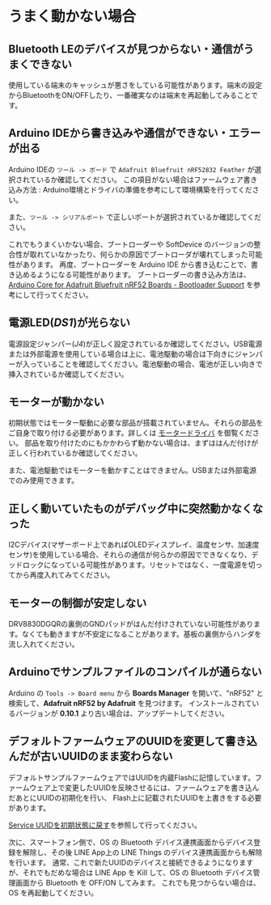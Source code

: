 # うまく動かない場合
## Bluetooth LEのデバイスが見つからない・通信がうまくできない
使用している端末のキャッシュが悪さをしている可能性があります。端末の設定からBluetoothをON/OFFしたり、一番確実なのは端末を再起動してみることです。

## Arduino IDEから書き込みや通信ができない・エラーが出る
Arduino IDEの `ツール -> ボード` で `Adafruit Bluefruit nRF52832 Feather` が選択されているか確認してください。
この項目がない場合はファームウェア書き込み方法 : Arduino環境とドライバの準備を参考にして環境構築を行ってください。

また、`ツール -> シリアルポート` で正しいポートが選択されているか確認してください。

これでもうまくいかない場合、ブートローダーや SoftDevice のバージョンの整合性が取れていなかったり、何らかの原因でブートローダが壊れてしまった可能性があります。
再度、ブートローダーを Arduino IDE から書き込むことで、書き込めるようになる可能性があります。
ブートローダーの書き込み方法は、[Arduino Core for Adafruit Bluefruit nRF52 Boards - Bootloader Support](https://github.com/adafruit/Adafruit_nRF52_Arduino/#bootloader-support) を参考にして行ってください。

## 電源LED(*DS1*)が光らない
電源設定ジャンパー(*J4*)が正しく設定されているか確認してください。USB電源または外部電源を使用している場合は上に、電池駆動の場合は下向きにジャンパーが入っていることを確認してください。電池駆動の場合、電池が正しい向きで挿入されているか確認してください。

## モーターが動かない
初期状態ではモーター駆動に必要な部品が搭載されていません。それらの部品をご自身で取り付ける必要があります。詳しくは [モータードライバ](#モータードライバ) を御覧ください。
部品を取り付けたのにもかかわらず動かない場合は、まずははんだ付けが正しく行われているか確認してください。

また、電池駆動ではモーターを動かすことはできません。USBまたは外部電源でのみ使用できます。

## 正しく動いていたものがデバッグ中に突然動かなくなった
I2Cデバイス(マザーボード上であればOLEDディスプレイ、温度センサ、加速度センサ)を使用している場合、それらの通信が何らかの原因でできなくなり、デッドロックになっている可能性があります。リセットではなく、一度電源を切ってから再度入れてみてください。

## モーターの制御が安定しない
DRV8830DGQRの裏側のGNDパッドがはんだ付けされていない可能性があります。なくても動きますが不安定になることがあります。基板の裏側からハンダを流し入れてください。

## Arduinoでサンプルファイルのコンパイルが通らない
Arduino の `Tools -> Board menu` から **Boards Manager** を開いて、"nRF52" と検索して、**Adafruit nRF52 by Adafruit** を見つけます。
インストールされているバージョンが **0.10.1** より古い場合は、アップデートしてください。

## デフォルトファームウェアのUUIDを変更して書き込んだが古いUUIDのまま変わらない
デフォルトサンプルファームウェアではUUIDを内蔵Flashに記憶しています。ファームウェア上で変更したUUIDを反映させるには、ファームウェアを書き込んだあとにUUIDの初期化を行い、
Flash上に記載されたUUIDを上書きをする必要があります。

[Service UUIDを初期状態に戻す](#service-uuidを初期状態に戻す)を参照して行ってください。

次に、スマートフォン側で、OS の Bluetooth デバイス連携画面からデバイス登録を解除し、その後 LINE App上の LINE Things のデバイス連携画面からも解除を行います。
通常、これで新たUUIDのデバイスと接続できるようになりますが、それでもだめな場合は LINE App を Kill して、OS の Bluetooth デバイス管理画面から Bluetooth を OFF/ON してみます。
これでも見つからない場合は、OS を再起動してください。
